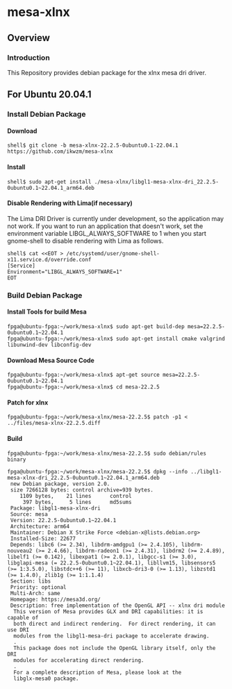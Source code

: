 mesa-xlnx
====================

Overview
--------------------

### Introduction

This Repository provides debian package for the xlnx mesa dri driver.

For Ubuntu 20.04.1
--------------------

### Install Debian Package

#### Download

```console
shell$ git clone -b mesa-xlnx-22.2.5-0ubuntu0.1-22.04.1 https://github.com/ikwzm/mesa-xlnx
```

#### Install

```console
shell$ sudo apt-get install ./mesa-xlnx/libgl1-mesa-xlnx-dri_22.2.5-0ubuntu0.1~22.04.1_arm64.deb
```

#### Disable Rendering with Lima(if necessary)

The Lima DRI Driver is currently under development, so the application may not work.
If you want to run an application that doesn't work, set the environment variable LIBGL_ALWAYS_SOFTWARE to 1 when you start gnome-shell to disable rendering with Lima as follows.

```console
shell$ cat <<EOT > /etc/systemd/user/gnome-shell-x11.service.d/override.conf
[Service]
Environment="LIBGL_ALWAYS_SOFTWARE=1"
EOT
```

### Build Debian Package

#### Install Tools for build Mesa

```console
fpga@ubuntu-fpga:~/work/mesa-xlnx$ sudo apt-get build-dep mesa=22.2.5-0ubuntu0.1~22.04.1
fpga@ubuntu-fpga:~/work/mesa-xlnx$ sudo apt-get install cmake valgrind libunwind-dev libconfig-dev
```

#### Download Mesa Source Code

```console
fpga@ubuntu-fpga:~/work/mesa-xlnx$ apt-get source mesa=22.2.5-0ubuntu0.1~22.04.1
fpga@ubuntu-fpga:~/work/mesa-xlnx$ cd mesa-22.2.5
```

#### Patch for xlnx

```console
fpga@ubuntu-fpga:~/work/mesa-xlnx/mesa-22.2.5$ patch -p1 < ../files/mesa-xlnx-22.2.5.diff
```

#### Build 

```console
fpga@ubuntu-fpga:~/work/mesa-xlnx/mesa-22.2.5$ sudo debian/rules binary
```

```console
fpga@ubuntu-fpga:~/work/mesa-xlnx/mesa-22.2.5$ dpkg --info ../libgl1-mesa-xlnx-dri_22.2.5-0ubuntu0.1~22.04.1_arm64.deb 
 new Debian package, version 2.0.
 size 7266128 bytes: control archive=939 bytes.
    1109 bytes,    21 lines      control              
     397 bytes,     5 lines      md5sums              
 Package: libgl1-mesa-xlnx-dri
 Source: mesa
 Version: 22.2.5-0ubuntu0.1~22.04.1
 Architecture: arm64
 Maintainer: Debian X Strike Force <debian-x@lists.debian.org>
 Installed-Size: 22677
 Depends: libc6 (>= 2.34), libdrm-amdgpu1 (>= 2.4.105), libdrm-nouveau2 (>= 2.4.66), libdrm-radeon1 (>= 2.4.31), libdrm2 (>= 2.4.89), libelf1 (>= 0.142), libexpat1 (>= 2.0.1), libgcc-s1 (>= 3.0), libglapi-mesa (= 22.2.5-0ubuntu0.1~22.04.1), libllvm15, libsensors5 (>= 1:3.5.0), libstdc++6 (>= 11), libxcb-dri3-0 (>= 1.13), libzstd1 (>= 1.4.0), zlib1g (>= 1:1.1.4)
 Section: libs
 Priority: optional
 Multi-Arch: same
 Homepage: https://mesa3d.org/
 Description: free implementation of the OpenGL API -- xlnx dri module
  This version of Mesa provides GLX and DRI capabilities: it is capable of
  both direct and indirect rendering.  For direct rendering, it can use DRI
  modules from the libgl1-mesa-dri package to accelerate drawing.
  .
  This package does not include the OpenGL library itself, only the DRI
  modules for accelerating direct rendering.
  .
  For a complete description of Mesa, please look at the
  libglx-mesa0 package.
```


